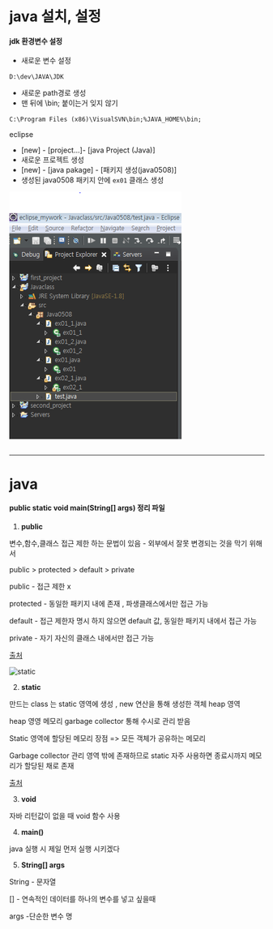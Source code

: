 # java 설치, 설정

#### jdk 환경변수 설정
- 새로운 변수 설정
```shell
D:\dev\JAVA\JDK
```
- 새로운 path경로 생성 
- 맨 뒤에 \bin; 붙이는거 잊지 않기
```shell
C:\Program Files (x86)\VisualSVN\bin;%JAVA_HOME%\bin;
```


eclipse

- [new] - [project...]- [java Project (Java)] 
- 새로운 프로젝트 생성
- [new] - [java pakage] - [패키지 생성(java0508)] 
- 생성된 java0508 패키지 안에 `ex01` 클래스 생성


 ![사진](./img/20200508_사진.PNG)

```java


```













---------------------------------------------


# java  

#### public static void main(String[] args) 정리 파일

1. **public**

변수,함수,클래스 접근 제한 하는 문법이 있음 - 외부에서 잘못 변경되는 것을 막기 위해서

public > protected > default > private

public - 접근 제한 x

protected - 동일한 패키지 내에 존재 , 파생클래스에서만 접근 가능

default - 접근 제한자 명시 하지 않으면 default 값, 동일한 패키지 내에서 접근 가능

private - 자기 자신의 클래스 내에서만 접근 가능

[출처](https://mainia.tistory.com/5574)


![static](https://t1.daumcdn.net/cfile/tistory/99AAAC405CEC82C032)

2. **static**

만드는 class 는 static 영역에 생성 , new 연산을 통해 생성한 객체 heap 영역

heap 영영 메모리 garbage collector 통해 수시로 관리 받음

Static 영역에 할당된 메모리 장점 =>  모든 객체가 공유하는 메모리
	      
Garbage collector 관리 영역 밖에 존재하므로 static 자주 사용하면 종료시까지 메모리가 할당된 채로 존재

[출처](https://mangkyu.tistory.com/47)

3. **void**

자바 리턴값이 없을 때 void 함수 사용



4. **main()**

java 실행 시 제일 먼저 실행 시키겠다



5. **String[] args**

String - 문자열

[] - 연속적인 데이터를 하나의 변수를 넣고 싶을때

args -단순한 변수 명

